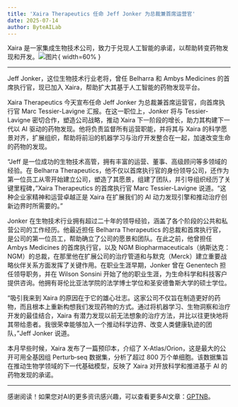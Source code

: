 ```yaml
---
title: 'Xaira Therapeutics 任命 Jeff Jonker 为总裁兼首席运营官'
date: 2025-07-14
author: ByteAILab
---
```


Xaira 是一家集成生物技术公司，致力于兑现人工智能的承诺，以帮助转变药物发现和开发。![图片](https://ai-techpark.com/wp-content/uploads/Xaira-Therapeutics.jpg){ width=60% }

---
 

Jeff Jonker，这位生物技术行业老将，曾任 Belharra 和 Ambys Medicines 的首席执行官，现已加入 Xaira，帮助扩大其基于人工智能的药物发现平台。 

Xaira Therapeutics 今天宣布任命 Jeff Jonker 为总裁兼首席运营官，向首席执行官 Marc Tessier-Lavigne 汇报。在这一职位上，Jonker 将与 Tessier-Lavigne 密切合作，塑造公司战略，推动 Xaira 下一阶段的增长，助力其构建下一代以 AI 驱动的药物发现。他将负责监督所有运营职能，并将其与 Xaira 的科学愿景对齐，扩展组织，帮助将前沿的机器学习与治疗开发整合在一起，加速改变生命的药物的发现。

“Jeff 是一位成功的生物技术高管，拥有丰富的运营、董事、高级顾问等多领域的经验。在 Belharra Therapeutics，他不仅以首席执行官的身份领导公司，还作为第一位员工从零开始建立公司，塑造了其愿景，组建了团队，并引导组织经历了关键里程碑，”Xaira Therapeutics 的首席执行官 Marc Tessier-Lavigne 说道。“这种企业家精神和运营卓越正是 Xaira 在扩展我们的 AI 动力发现引擎和推动治疗创新边界时所需要的。”

Jonker 在生物技术行业拥有超过二十年的领导经验，涵盖了各个阶段的公共和私营公司的工作经历。他最近担任 Belharra Therapeutics 的总裁和首席执行官，是公司的第一位员工，帮助确立了公司的愿景和团队。在此之前，他曾担任 Ambys Medicines 的首席执行官，以及 NGM Biopharmaceuticals（纳斯达克：NGM）的总裁，在那里他在扩展公司的治疗管道和与默克（Merck）建立重要战略伙伴关系方面发挥了关键作用。在职业生涯早期，Jonker 曾在 Genentech 担任领导职务，并在 Wilson Sonsini 开始了他的职业生涯，为生命科学和科技客户提供咨询。他拥有哥伦比亚法学院的法学博士学位和圣安德鲁斯大学的硕士学位。

“吸引我来到 Xaira 的原因在于它的雄心壮志。这家公司不仅旨在制造更好的药物，而且根本上重新构想我们发现药物的方式。通过将机器学习、生物洞察和治疗开发的最佳结合，Xaira 有潜力发现以前无法想象的治疗方法，并比以往更快地将其带给患者。我很荣幸能够加入一个推动科学边界、改变人类健康轨迹的团队，”Jeff Jonker 说道。

本月早些时候，Xaira 发布了一篇预印本，介绍了 X‑Atlas/Orion，这是最大的公开可用全基因组 Perturb‑seq 数据集，分析了超过 800 万个单细胞。该数据集旨在推动生物学领域的下一代基础模型，反映了 Xaira 对开放科学和推进基于 AI 的药物发现的承诺。

---
感谢阅读！如果您对AI的更多资讯感兴趣，可以查看更多AI文章：[GPTNB](https://gptnb.com)。